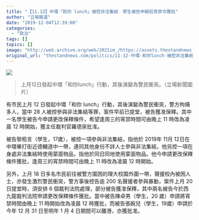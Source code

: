 ```yaml
---
title: "【11.12】中環「和你 lunch」被控非法集結　學生被告申縮短宵禁令獲批"
author: "立場報道"
date: "2019-12-04T12:39:00"
categories:
  - "政治"
tags: []
topics: []
image: "http://web.archive.org/web/2021im_/https://assets.thestandnews.com/media/photos/75223620_10162348309620265_3761750555060338688_o_PY6Ak_s0RKgNo.png"
original_url: "thestandnews.com/politics/11-12-中環-和你lunch-被控非法集結-學生被告申縮短宵禁令獲批"
---
```

![](http://web.archive.org/web/2021im_/https://assets.thestandnews.com/media/photos/75223620_10162348309620265_3761750555060338688_o_PY6Ak_s0RKgNo.png)
> 上月12日發起中環「和你lunch」行動，其後演變為警民衝突。（立場新聞圖片）

有市民上月 12 日發起中環「和你 lunch」行動，其後演變為警民衝突，警方拘捕多人，當中 28 人被控參與非法集結等罪，案件早前已提堂，被告獲准保釋。其中一名學生被告今申請更改保釋條件，希望逢周三的宵禁時間可由晚上 11 時改為凌晨 12 時開始，獲主任裁判官羅德泉批准。

被告黎栢言（學生，17歲），被控一項參與非法集結，指他於 2019年 11月 12日在中環畢打街近德輔道中一帶，連同其他身份不詳人士參與非法集結，他另控一項在身處非法集結時使用蒙面物品，指他於同日同地使用蒙面物品。他今申請更改保釋條件獲批，逢周三的宵禁時間可由晚上 11 時改為凌晨 12 時開始。

另外，上月 18 日多名市民前往被警方圍困的理大校園外圍一帶，聲援校內被困人士，亦發生激烈警民衝突，警方事後控告逾 200 名聲援者參與暴動，案件上月 20 日提堂時，須安排 6 個裁判法院處理，部分被告獲准保釋，其中兩名被告今於西九龍裁判法院申請更改保釋條件獲批。當中被告陳卓男（學生，20 歲）申請將宵禁時間由晚上 11 時開始改為凌晨 12 時獲批，而被告張婉兒（學生，19歲）申請於今年 12 月 31 日至明年 1 月 4 日期間可以離港，亦獲批准。